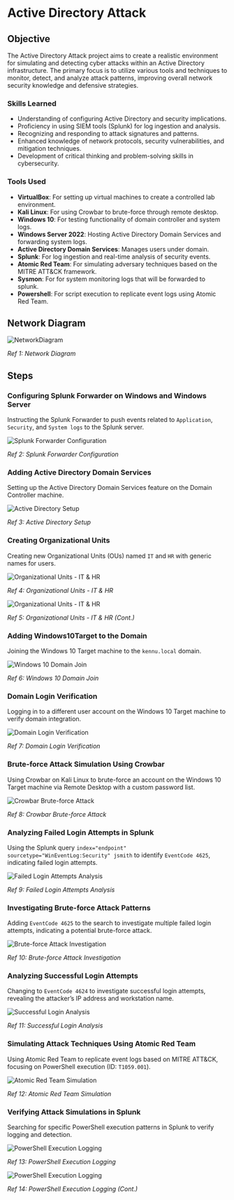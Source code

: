 # Active Directory Attack

## Objective

The Active Directory Attack project aims to create a realistic environment for simulating and detecting cyber attacks within an Active Directory infrastructure. The primary focus is to utilize various tools and techniques to monitor, detect, and analyze attack patterns, improving overall network security knowledge and defensive strategies.


### Skills Learned

- Understanding of configuring Active Directory and security implications.
- Proficiency in using SIEM tools (Splunk) for log ingestion and analysis.
- Recognizing and responding to attack signatures and patterns.
- Enhanced knowledge of network protocols, security vulnerabilities, and mitigation techniques.
- Development of critical thinking and problem-solving skills in cybersecurity.

### Tools Used

- **VirtualBox**: For setting up virtual machines to create a controlled lab environment.
- **Kali Linux**: For using Crowbar to brute-force through remote desktop.
- **Windows 10**: For testing functionality of domain controller and system logs.
- **Windows Server 2022**: Hosting Active Directory Domain Services and forwarding system logs.
- **Active Directory Domain Services**: Manages users under domain.
- **Splunk**: For log ingestion and real-time analysis of security events.
- **Atomic Red Team**: For simulating adversary techniques based on the MITRE ATT&CK framework.
- **Sysmon**: For for system monitoring logs that will be forwarded to splunk.
- **Powershell**: For script execution to replicate event logs using Atomic Red Team.

## Network Diagram

![NetworkDiagram](https://github.com/KennuC/ActiveDirectoryAttack/assets/131323586/90e3e58a-e85e-4940-bbd0-199265f30282)

*Ref 1: Network Diagram*

## Steps

### Configuring Splunk Forwarder on Windows and Windows Server 

Instructing the Splunk Forwarder to push events related to `Application`, `Security`, and `System logs` to the Splunk server.

![Splunk Forwarder Configuration](https://github.com/KennuC/ActiveDirectory/assets/131323586/b7aa0b6e-ae6f-4941-9f88-aa55feee131f)

*Ref 2: Splunk Forwarder Configuration*

### Adding Active Directory Domain Services

Setting up the Active Directory Domain Services feature on the Domain Controller machine.

![Active Directory Setup](https://github.com/KennuC/ActiveDirectory/assets/131323586/9a63f0c5-b585-435d-859e-24c8c0cececd)

*Ref 3: Active Directory Setup*

### Creating Organizational Units

Creating new Organizational Units (OUs) named `IT` and `HR` with generic names for users.

![Organizational Units - IT & HR](https://github.com/KennuC/ActiveDirectory/assets/131323586/c080c7fc-0de6-4ae8-a890-a5b6ea471a0a)

*Ref 4: Organizational Units - IT & HR*

![Organizational Units - IT & HR](https://github.com/KennuC/ActiveDirectory/assets/131323586/73837024-f6bf-4a5c-8c49-b13b44cf5726)

*Ref 5: Organizational Units - IT & HR (Cont.)*

### Adding Windows10Target to the Domain

Joining the Windows 10 Target machine to the `kennu.local` domain.

![Windows 10 Domain Join](https://github.com/KennuC/ActiveDirectory/assets/131323586/b09fe2ee-d5f4-47ac-a014-e6e6895badd9)

*Ref 6: Windows 10 Domain Join*

### Domain Login Verification

Logging in to a different user account on the Windows 10 Target machine to verify domain integration.

![Domain Login Verification](https://github.com/KennuC/ActiveDirectory/assets/131323586/4d961621-2743-4c6f-b1df-e3cbb59a0895)

*Ref 7: Domain Login Verification*

### Brute-force Attack Simulation Using Crowbar

Using Crowbar on Kali Linux to brute-force an account on the Windows 10 Target machine via Remote Desktop with a custom password list.

![Crowbar Brute-force Attack](https://github.com/KennuC/ActiveDirectory/assets/131323586/7ab91d2a-4206-4e01-acfd-112daaaa7b90)

*Ref 8: Crowbar Brute-force Attack*

### Analyzing Failed Login Attempts in Splunk

Using the Splunk query `index="endpoint" sourcetype="WinEventLog:Security" jsmith` to identify `EventCode 4625`, indicating failed login attempts.

![Failed Login Attempts Analysis](https://github.com/KennuC/ActiveDirectory/assets/131323586/36b960cc-326d-4574-87c3-5fd0bd8634bc)

*Ref 9: Failed Login Attempts Analysis*

### Investigating Brute-force Attack Patterns

Adding `EventCode 4625` to the search to investigate multiple failed login attempts, indicating a potential brute-force attack.

![Brute-force Attack Investigation](https://github.com/KennuC/ActiveDirectory/assets/131323586/f0e890d9-74b5-4198-9f43-44cb9ce15989)

*Ref 10: Brute-force Attack Investigation*

### Analyzing Successful Login Attempts

Changing to `EventCode 4624` to investigate successful login attempts, revealing the attacker’s IP address and workstation name.

![Successful Login Analysis](https://github.com/KennuC/ActiveDirectory/assets/131323586/4c729ec7-a9d8-4b5b-8165-133a9a8f251b)

*Ref 11: Successful Login Analysis*

### Simulating Attack Techniques Using Atomic Red Team

Using Atomic Red Team to replicate event logs based on MITRE ATT&CK, focusing on PowerShell execution (ID: `T1059.001`).

![Atomic Red Team Simulation](https://github.com/KennuC/ActiveDirectory/assets/131323586/e96ad857-6836-42ae-b50e-92bbe918dfef)

*Ref 12: Atomic Red Team Simulation*

### Verifying Attack Simulations in Splunk

Searching for specific PowerShell execution patterns in Splunk to verify logging and detection.

![PowerShell Execution Logging](https://github.com/KennuC/ActiveDirectory/assets/131323586/cc77567f-ff55-496f-878e-c92940765ac2)

*Ref 13: PowerShell Execution Logging*

![PowerShell Execution Logging](https://github.com/KennuC/ActiveDirectory/assets/131323586/2429c5c8-53d3-401d-b6f7-8836cd3f62c3)

*Ref 14: PowerShell Execution Logging (Cont.)*


